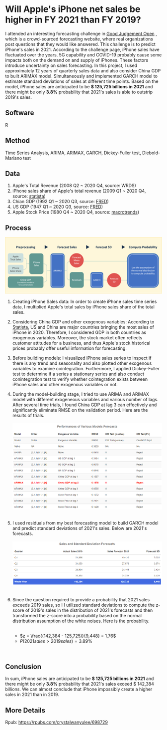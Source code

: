# Will Apple's iPhone net sales be higher in FY 2021 than FY 2019?



I attended an interesting forecasting challenge in [Good Judgement Open](https://www.gjopen.com/) , which is a crowd-sourced forecasting website, where real organizations post questions that they would like answered. This challenge is to predict iPhone's sales in 2021. According to the challenge page, iPhone sales have fluctuated over the years. 5G capability and COVID-19 probably cause some impacts both on the demand on and supply of iPhones. These factors introduce uncertainty on sales forecasting. In this project, I used approximately 12 years of quarterly sales data and also consider China GDP to built ARIMAX model. Simultaneously and implemented GARCH model to estimate standard deviations of sales at different time points. Based on the model,  iPhone sales are anticipated to be **$ 125,725 billions in 2021** and there might be only **3.8%** probability that 2021's sales is able to outstrip 2019's sales.



## Software

R



## Method

Time Series Analysis, ARIMA, ARIMAX, GARCH, Dickey-Fuller test, Diebold-Mariano test



## Data

1. Apple's Total Revenue (2008 Q2 ~ 2020 Q4, source: WRDS)
2. iPhone sales share of Apple's total revenue (2009 Q1 ~ 2020 Q4, source: [statista](https://www.statista.com/statistics/253649/iphone-revenue-as-share-of-apples-total-revenue/))<br>
3. Chian GDP (1992 Q1 ~ 2020 Q3, source: [FRED](https://fred.stlouisfed.org/series/CHNGDPNQDSMEI))<br>
4. US GDP (1947 Q1 ~ 2020 Q3, source: [FRED](https://fred.stlouisfed.org/series/GDP))<br>
5. Apple Stock Price (1980 Q4 ~ 2020 Q4, source: [macrotrends](https://www.macrotrends.net/stocks/charts/AAPL/apple/stock-price-history))<br>



## Process

![flow_chart](images/flow_chart.png)<br>

1. Creating iPhone Sales data: In order to create iPhone sales time series data, I multiplied Apple's total sales by iPhone sales share of the total sales. 


2. Considering China GDP and other exogenous variables: According to [Statista](https://www.statista.com/statistics/382175/quarterly-revenue-of-apple-by-geograhical-region/), US and China are major countries bringing the most sales of iPhone in 2020. Therefore, I considered GDP in both countries as exogenous variables. Moreover, the stock market often reflects customer attitudes for a business, and thus Apple's stock historical prices probably offer useful information for forecasting. 
3. Before building models: I visualized iPhone sales series to inspect if there is any trend and seasonality and also plotted other exogenous variables to examine cointegration. Furthermore, I applied Dickey–Fuller test to determine if a series a stationary series and also conduct conintegration test to verify whether cointegration exists between iPhone sales and other exogenous variables or not.
4. During the model-building stage, I tried to use ARIMA and ARIMAX model with different exogeneous variables and various number of lags. After several time trials, I found China GDP at lag 3 can effectively and significantly eliminate RMSE on the validation period. Here are the results of trials.<br><br>![image-20201202002516836](images/table2.png)<br><br>
5. I used residuals from my best forecasting model to build GARCH model and predict standard deviations of 2021's sales. Below are 2021's forecasts. <br><br>![image-20201202002425331](images/table1.png)<br><br>
6. Since the question required to provide a probability that 2021 sales exceeds 2019 sales, so I I utilized standard deviations to compute the z-score of 2019's sales in the distribution of 2021's forecasts and then transformed the z-score into a probability based on the normal distribution assumption of the white noises. Here is the probability.<br><br>
   * $z = \frac{(142,384 - 125,725)}{9,448} = 1.76$
   * $P(2021 sales>2019sales) = 3.89\%$

<br>

## Conclusion 

In sum, iPhone sales are anticipated to be **$ 125,725 billions in 2021** and there might be only **3.8%** probability that 2021's sales exceed $ 142,384 billions. We can almost conclude that iPhone impossibly create a higher sales in 2021 than in 2019.



## More Details

Rpub: https://rpubs.com/crystalwanyulee/698729